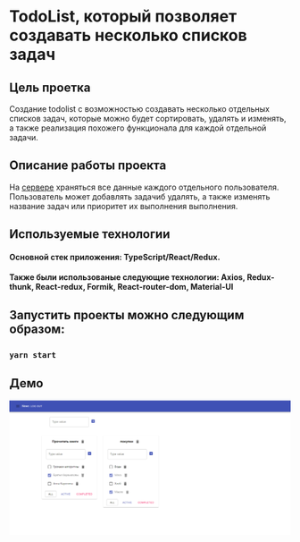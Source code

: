 # TodoList, который позволяет создавать несколько списков задач

## Цель проетка
Создание todolist с возможностью создавать несколько отдельных списков задач, которые можно будет сортировать, удалять и изменять, а также реализация похожего функционала для каждой отдельной задачи.

## Описание работы проекта
На [сервере](https://social-network.samuraijs.com/docs) храняться все данные каждого отдельного пользователя. Пользователь может добавлять задачиб удалять, а также изменять название задач или приоритет их выполнения выполнения.

## Используемые технологии
#### Основной стек приложения: TypeScript/React/Redux.
#### Также были использованые следующие технологии: Axios, Redux-thunk, React-redux, Formik, React-router-dom, Material-UI

## Запустить проекты можно следующим образом:
### `yarn start`

## Демо
![](https://github.com/Maksimushka/Portfolio/blob/main/src/assets/todolist.png)